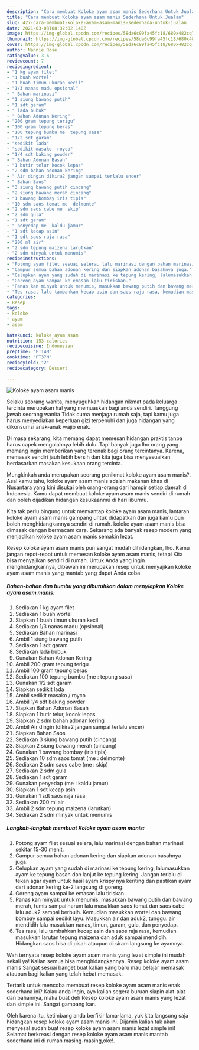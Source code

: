 ```yaml
---
description: "Cara membuat Koloke ayam asam manis Sederhana Untuk Jualan"
title: "Cara membuat Koloke ayam asam manis Sederhana Untuk Jualan"
slug: 427-cara-membuat-koloke-ayam-asam-manis-sederhana-untuk-jualan
date: 2021-03-03T08:32:02.148Z
image: https://img-global.cpcdn.com/recipes/58da6c99fa45fc18/680x482cq70/koloke-ayam-asam-manis-foto-resep-utama.jpg
thumbnail: https://img-global.cpcdn.com/recipes/58da6c99fa45fc18/680x482cq70/koloke-ayam-asam-manis-foto-resep-utama.jpg
cover: https://img-global.cpcdn.com/recipes/58da6c99fa45fc18/680x482cq70/koloke-ayam-asam-manis-foto-resep-utama.jpg
author: Nannie Rose
ratingvalue: 3.6
reviewcount: 7
recipeingredient:
- "1 kg ayam filet"
- "1 buah wortel"
- "1 buah timun ukuran kecil"
- "1/3 nanas madu opsional"
- " Bahan marinasi"
- "1 siung bawang putih"
- "1 sdt garam"
- " lada bubuk"
- " Bahan Adonan Kering"
- "200 gram tepung terigu"
- "100 gram tepung beras"
- "100 tepung bumbu me  tepung sasa"
- "1/2 sdt garam"
- "sedikit lada"
- "sedikit masako  royco"
- "1/4 sdt baking powder"
- " Bahan Adonan Basah"
- "1 butir telur kocok lepas"
- "2 sdm bahan adonan kering"
- " Air dingin dikira2 jangan sampai terlalu encer"
- " Bahan Saos"
- "3 siung bawang putih cincang"
- "2 siung bawang merah cincang"
- "1 bawang bombay iris tipis"
- "10 sdm saos tomat me  delmonte"
- "2 sdm saos cabe me  skip"
- "2 sdm gula"
- "1 sdt garam"
- " penyedap me  kaldu jamur"
- "1 sdt kecap asin"
- "1 sdt saos raja rasa"
- "200 ml air"
- "2 sdm tepung maizena larutkan"
- "2 sdm minyak untuk menumis"
recipeinstructions:
- "Potong ayam filet sesuai selera, lalu marinasi dengan bahan marinasi sekitar 15-30 menit."
- "Campur semua bahan adonan kering dan siapkan adonan basahnya juga."
- "Celupkan ayam yang sudah di marinasi ke tepung kering, lalumasukkan ayam ke tepung basah dan lanjut ke tepung kering. Jangan terlalu di tekan agar ayam untuk hasil ayam krispy nya keriting dan pastikan ayam dari adonan kering ke-2 langsung di goreng."
- "Goreng ayam sampai ke emasan lalu tiriskan."
- "Panas kan minyak untuk menumis, masukkan bawang putih dan bawang merah, tumis sampai harum lalu masukkan saos tomat dan saos cabe lalu aduk2 sampai berbuih. Kemudian masukkan wortel dan bawang bombay sampai sedikit layu. Masukkan air dan aduk2, tunggu. air mendidih lalu masukkan nanas, timun, garam, gula, dan penyedap."
- "Tes rasa, lalu tambahkan kecap asin dan saos raja rasa, kemudian masukkan larutan tepung maizena dan aduk sampai mendidih. Hidangkan saos bisa di pisah ataupun di siram langsung ke ayamnya."
categories:
- Resep
tags:
- koloke
- ayam
- asam

katakunci: koloke ayam asam 
nutrition: 153 calories
recipecuisine: Indonesian
preptime: "PT14M"
cooktime: "PT37M"
recipeyield: "2"
recipecategory: Dessert

---
```



![Koloke ayam asam manis](https://img-global.cpcdn.com/recipes/58da6c99fa45fc18/680x482cq70/koloke-ayam-asam-manis-foto-resep-utama.jpg)

Selaku seorang wanita, menyuguhkan hidangan nikmat pada keluarga tercinta merupakan hal yang memuaskan bagi anda sendiri. Tanggung jawab seorang  wanita Tidak cuma menjaga rumah saja, tapi kamu juga harus menyediakan keperluan gizi terpenuhi dan juga hidangan yang dikonsumsi anak-anak wajib enak.

Di masa  sekarang, kita memang dapat memesan hidangan praktis tanpa harus capek mengolahnya lebih dulu. Tapi banyak juga lho orang yang memang ingin memberikan yang terenak bagi orang tercintanya. Karena, memasak sendiri jauh lebih bersih dan kita juga bisa menyesuaikan berdasarkan masakan kesukaan orang tercinta. 



Mungkinkah anda merupakan seorang penikmat koloke ayam asam manis?. Asal kamu tahu, koloke ayam asam manis adalah makanan khas di Nusantara yang kini disukai oleh orang-orang dari hampir setiap daerah di Indonesia. Kamu dapat membuat koloke ayam asam manis sendiri di rumah dan boleh dijadikan hidangan kesukaanmu di hari liburmu.

Kita tak perlu bingung untuk menyantap koloke ayam asam manis, lantaran koloke ayam asam manis gampang untuk didapatkan dan juga kamu pun boleh menghidangkannya sendiri di rumah. koloke ayam asam manis bisa dimasak dengan bermacam cara. Sekarang ada banyak resep modern yang menjadikan koloke ayam asam manis semakin lezat.

Resep koloke ayam asam manis pun sangat mudah dihidangkan, lho. Kamu jangan repot-repot untuk memesan koloke ayam asam manis, tetapi Kita bisa menyajikan sendiri di rumah. Untuk Anda yang ingin menghidangkannya, dibawah ini merupakan resep untuk menyajikan koloke ayam asam manis yang mantab yang dapat Anda coba.

<!--inarticleads1-->

##### Bahan-bahan dan bumbu yang dibutuhkan dalam menyiapkan Koloke ayam asam manis:

1. Sediakan 1 kg ayam filet
1. Sediakan 1 buah wortel
1. Siapkan 1 buah timun ukuran kecil
1. Sediakan 1/3 nanas madu (opsional)
1. Sediakan  Bahan marinasi
1. Ambil 1 siung bawang putih
1. Sediakan 1 sdt garam
1. Sediakan  lada bubuk
1. Gunakan  Bahan Adonan Kering
1. Ambil 200 gram tepung terigu
1. Ambil 100 gram tepung beras
1. Sediakan 100 tepung bumbu (me : tepung sasa)
1. Gunakan 1/2 sdt garam
1. Siapkan sedikit lada
1. Ambil sedikit masako / royco
1. Ambil 1/4 sdt baking powder
1. Siapkan  Bahan Adonan Basah
1. Siapkan 1 butir telur, kocok lepas
1. Siapkan 2 sdm bahan adonan kering
1. Ambil  Air dingin (dikira2 jangan sampai terlalu encer)
1. Siapkan  Bahan Saos
1. Sediakan 3 siung bawang putih (cincang)
1. Siapkan 2 siung bawang merah (cincang)
1. Gunakan 1 bawang bombay (iris tipis)
1. Sediakan 10 sdm saos tomat (me : delmonte)
1. Sediakan 2 sdm saos cabe (me : skip)
1. Sediakan 2 sdm gula
1. Sediakan 1 sdt garam
1. Gunakan  penyedap (me : kaldu jamur)
1. Siapkan 1 sdt kecap asin
1. Gunakan 1 sdt saos raja rasa
1. Sediakan 200 ml air
1. Ambil 2 sdm tepung maizena (larutkan)
1. Sediakan 2 sdm minyak untuk menumis




<!--inarticleads2-->

##### Langkah-langkah membuat Koloke ayam asam manis:

1. Potong ayam filet sesuai selera, lalu marinasi dengan bahan marinasi sekitar 15-30 menit.
1. Campur semua bahan adonan kering dan siapkan adonan basahnya juga.
1. Celupkan ayam yang sudah di marinasi ke tepung kering, lalumasukkan ayam ke tepung basah dan lanjut ke tepung kering. Jangan terlalu di tekan agar ayam untuk hasil ayam krispy nya keriting dan pastikan ayam dari adonan kering ke-2 langsung di goreng.
1. Goreng ayam sampai ke emasan lalu tiriskan.
1. Panas kan minyak untuk menumis, masukkan bawang putih dan bawang merah, tumis sampai harum lalu masukkan saos tomat dan saos cabe lalu aduk2 sampai berbuih. Kemudian masukkan wortel dan bawang bombay sampai sedikit layu. Masukkan air dan aduk2, tunggu. air mendidih lalu masukkan nanas, timun, garam, gula, dan penyedap.
1. Tes rasa, lalu tambahkan kecap asin dan saos raja rasa, kemudian masukkan larutan tepung maizena dan aduk sampai mendidih. Hidangkan saos bisa di pisah ataupun di siram langsung ke ayamnya.




Wah ternyata resep koloke ayam asam manis yang lezat simple ini mudah sekali ya! Kalian semua bisa menghidangkannya. Resep koloke ayam asam manis Sangat sesuai banget buat kalian yang baru mau belajar memasak ataupun bagi kalian yang telah hebat memasak.

Tertarik untuk mencoba membuat resep koloke ayam asam manis enak sederhana ini? Kalau anda ingin, ayo kalian segera buruan siapin alat-alat dan bahannya, maka buat deh Resep koloke ayam asam manis yang lezat dan simple ini. Sangat gampang kan. 

Oleh karena itu, ketimbang anda berfikir lama-lama, yuk kita langsung saja hidangkan resep koloke ayam asam manis ini. Dijamin kalian tak akan menyesal sudah buat resep koloke ayam asam manis lezat simple ini! Selamat berkreasi dengan resep koloke ayam asam manis mantab sederhana ini di rumah masing-masing,oke!.

